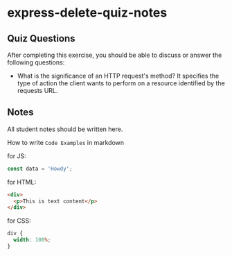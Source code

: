 # express-delete-quiz-notes

## Quiz Questions

After completing this exercise, you should be able to discuss or answer the following questions:

- What is the significance of an HTTP request's method?
  It specifies the type of action the client wants to perform on a resource identified by the requests URL.

## Notes

All student notes should be written here.

How to write `Code Examples` in markdown

for JS:

```javascript
const data = 'Howdy';
```

for HTML:

```html
<div>
  <p>This is text content</p>
</div>
```

for CSS:

```css
div {
  width: 100%;
}
```
